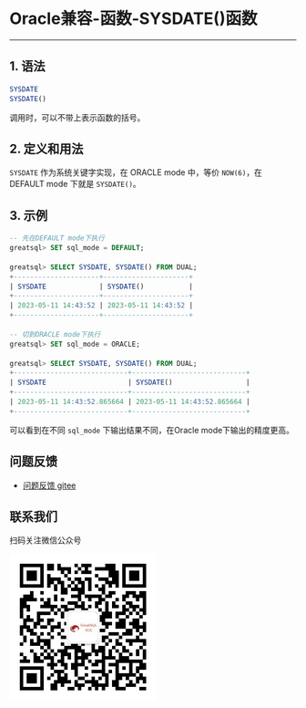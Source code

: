 # Oracle兼容-函数-SYSDATE()函数
---

## 1. 语法
```sql
SYSDATE
SYSDATE()
```
调用时，可以不带上表示函数的括号。

## 2. 定义和用法

`SYSDATE` 作为系统关键字实现，在 ORACLE mode 中，等价 `NOW(6)`，在 DEFAULT mode 下就是 `SYSDATE()`。

## 3. 示例

```sql
-- 先在DEFAULT mode下执行
greatsql> SET sql_mode = DEFAULT;

greatsql> SELECT SYSDATE, SYSDATE() FROM DUAL;
+---------------------+---------------------+
| SYSDATE             | SYSDATE()           |
+---------------------+---------------------+
| 2023-05-11 14:43:52 | 2023-05-11 14:43:52 |
+---------------------+---------------------+

-- 切到ORACLE mode下执行
greatsql> SET sql_mode = ORACLE;

greatsql> SELECT SYSDATE, SYSDATE() FROM DUAL;
+----------------------------+----------------------------+
| SYSDATE                    | SYSDATE()                  |
+----------------------------+----------------------------+
| 2023-05-11 14:43:52.865664 | 2023-05-11 14:43:52.865664 |
+----------------------------+----------------------------+
```
可以看到在不同 `sql_mode` 下输出结果不同，在Oracle mode下输出的精度更高。


**问题反馈**
---
- [问题反馈 gitee](https://gitee.com/GreatSQL/GreatSQL-Manual/issues)


**联系我们**
---

扫码关注微信公众号

![greatsql-wx](/greatsql-wx.jpg)
